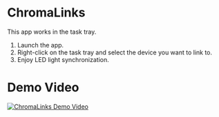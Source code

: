 # ChromaLinks

This app works in the task tray.

1. Launch the app.
2. Right-click on the task tray and select the device you want to link to.
3. Enjoy LED light synchronization.

# Demo Video
[![ChromaLinks Demo Video](http://img.youtube.com/vi/QBApBbkQu3M/0.jpg)](https://www.youtube.com/watch?v=QBApBbkQu3M)
